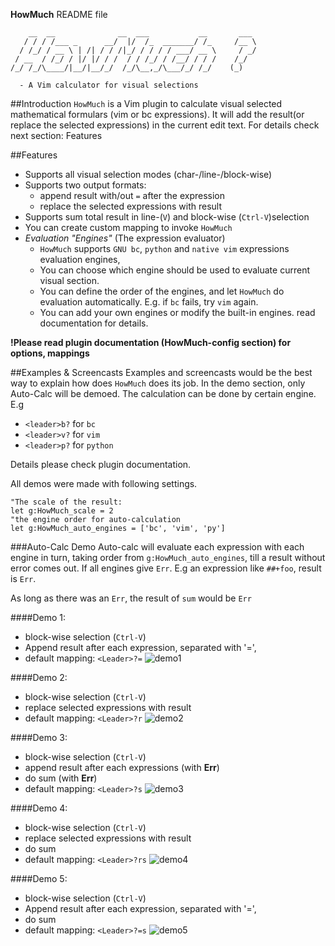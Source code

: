 **HowMuch** README file
	

	    __  __              __  ___           __       ___ 
	   / / / /___ _      __/  |/  /_  _______/ /_     /__ \
	  / /_/ / __ \ | /| / / /|_/ / / / / ___/ __ \     / _/
	 / __  / /_/ / |/ |/ / /  / / /_/ / /__/ / / /    /_/  
	/_/ /_/\____/|__/|__/_/  /_/\__,_/\___/_/ /_/    (_) 

	  - A Vim calculator for visual selections

                                                     

##Introduction
`HowMuch` is a Vim plugin to calculate visual selected mathematical formulars (vim or bc expressions). It will add the result(or replace the selected expressions) in the current edit text. For details check next section: Features 

##Features

- Supports all visual selection modes (char-/line-/block-wise)
- Supports two output formats: 
	- append result with/out `=` after the expression 
	- replace the selected expressions with result
- Supports sum total result in line-(`V`) and block-wise (`Ctrl-V`)selection
- You can create custom mapping to invoke `HowMuch`
- *Evaluation "Engines"* (The expression evaluator)
	- `HowMuch` supports `GNU bc`, `python` and `native vim` expressions evaluation engines,
	- You can choose which engine should be used to evaluate current visual section.
	- You can define the order of the engines, and let `HowMuch` do evaluation automatically. E.g. if `bc` fails, try `vim` again.
	- You can add your own engines or modify the built-in engines. read documentation for details.

**!Please read plugin documentation (HowMuch-config section) for options, mappings**

##Examples & Screencasts
Examples and screencasts would be the best way to explain how does `HowMuch` does its job. In the demo section, only Auto-Calc will be demoed. The calculation can be done by certain engine. E.g 

- `<leader>b?` for `bc`
- `<leader>v?` for `vim`
- `<leader>p?` for `python`

Details please check plugin documentation.

All demos were made with following settings.

	"The scale of the result:
	let g:HowMuch_scale = 2 
	"the engine order for auto-calculation
	let g:HowMuch_auto_engines = ['bc', 'vim', 'py']


###Auto-Calc Demo
Auto-calc will evaluate each expression with each engine in turn, taking order from `g:HowMuch_auto_engines`, till a result without error comes out. If all engines give `Err`. E.g an expression like `##+foo`, result is `Err`. 

As long as there was an `Err`, the result of `sum` would be `Err`

####Demo 1:
- block-wise selection (`Ctrl-V`)
- Append result after each expression, separated with '=', 
- default mapping: `<Leader>?=`
![demo1](https://raw.github.com/sk1418/sharedResources/master/HowMuch/demo1.gif)

####Demo 2:
- block-wise selection (`Ctrl-V`)
- replace selected expressions with result
- default mapping: `<Leader>?r`
![demo2](https://raw.github.com/sk1418/sharedResources/master/HowMuch/demo2.gif)

####Demo 3:
- block-wise selection (`Ctrl-V`)
- append result after each expressions (with **Err**)
- do sum (with **Err**)
- default mapping: `<Leader>?s`
![demo3](https://raw.github.com/sk1418/sharedResources/master/HowMuch/demo3.gif)

####Demo 4:
- block-wise selection (`Ctrl-V`)
- replace selected expressions with result
- do sum 
- default mapping: `<Leader>?rs`
![demo4](https://raw.github.com/sk1418/sharedResources/master/HowMuch/demo4.gif)

####Demo 5:
- block-wise selection (`Ctrl-V`)
- Append result after each expression, separated with '=', 
- do sum
- default mapping: `<Leader>?=s`
![demo5](https://raw.github.com/sk1418/sharedResources/master/HowMuch/demo5.gif)





